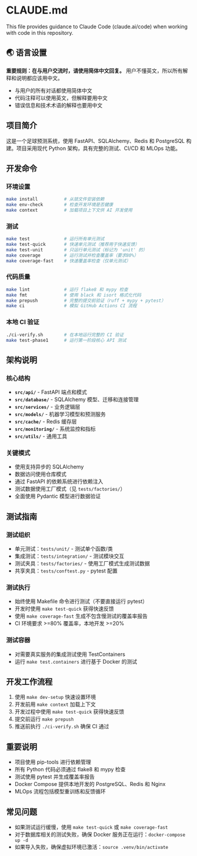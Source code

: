 # CLAUDE.md

This file provides guidance to Claude Code (claude.ai/code) when working with code in this repository.

## 🌏 语言设置

**重要规则：在与用户交流时，请使用简体中文回复。** 用户不懂英文，所以所有解释和说明都应该用中文。

- 与用户的所有对话都使用简体中文
- 代码注释可以使用英文，但解释要用中文
- 错误信息和技术术语的解释也要用中文

## 项目简介

这是一个足球预测系统，使用 FastAPI、SQLAlchemy、Redis 和 PostgreSQL 构建。项目采用现代 Python 架构，具有完整的测试、CI/CD 和 MLOps 功能。

## 开发命令

### 环境设置
```bash
make install          # 从锁文件安装依赖
make env-check        # 检查开发环境是否健康
make context          # 加载项目上下文供 AI 开发使用
```

### 测试
```bash
make test             # 运行所有单元测试
make test-quick       # 快速单元测试（推荐用于快速反馈）
make test-unit        # 只运行单元测试（标记为 'unit' 的）
make coverage         # 运行测试并检查覆盖率（要求80%）
make coverage-fast    # 快速覆盖率检查（仅单元测试）
```

### 代码质量
```bash
make lint             # 运行 flake8 和 mypy 检查
make fmt              # 使用 black 和 isort 格式化代码
make prepush          # 完整的提交前验证（ruff + mypy + pytest）
make ci               # 模拟 GitHub Actions CI 流程
```

### 本地 CI 验证
```bash
./ci-verify.sh        # 在本地运行完整的 CI 验证
make test-phase1      # 运行第一阶段核心 API 测试
```

## 架构说明

### 核心结构
- **`src/api/`** - FastAPI 端点和模式
- **`src/database/`** - SQLAlchemy 模型、迁移和连接管理
- **`src/services/`** - 业务逻辑层
- **`src/models/`** - 机器学习模型和预测服务
- **`src/cache/`** - Redis 缓存层
- **`src/monitoring/`** - 系统监控和指标
- **`src/utils/`** - 通用工具

### 关键模式
- 使用支持异步的 SQLAlchemy
- 数据访问使用仓库模式
- 通过 FastAPI 的依赖系统进行依赖注入
- 测试数据使用工厂模式（见 `tests/factories/`）
- 全面使用 Pydantic 模型进行数据验证

## 测试指南

### 测试组织
- 单元测试：`tests/unit/` - 测试单个函数/类
- 集成测试：`tests/integration/` - 测试模块交互
- 测试夹具：`tests/factories/` - 使用工厂模式生成测试数据
- 共享夹具：`tests/conftest.py` - pytest 配置

### 测试执行
- 始终使用 Makefile 命令进行测试（不要直接运行 pytest）
- 开发时使用 `make test-quick` 获得快速反馈
- 使用 `make coverage-fast` 生成不包含慢测试的覆盖率报告
- CI 环境要求 >=80% 覆盖率，本地开发 >=20%

### 测试容器
- 对需要真实服务的集成测试使用 TestContainers
- 运行 `make test.containers` 进行基于 Docker 的测试

## 开发工作流程

1. 使用 `make dev-setup` 快速设置环境
2. 开发前用 `make context` 加载上下文
3. 开发过程中使用 `make test-quick` 获得快速反馈
4. 提交前运行 `make prepush`
5. 推送前执行 `./ci-verify.sh` 确保 CI 通过

## 重要说明

- 项目使用 pip-tools 进行依赖管理
- 所有 Python 代码必须通过 flake8 和 mypy 检查
- 测试使用 pytest 并生成覆盖率报告
- Docker Compose 提供本地开发的 PostgreSQL、Redis 和 Nginx
- MLOps 流程包括模型重训练和反馈循环

## 常见问题

- 如果测试运行缓慢，使用 `make test-quick` 或 `make coverage-fast`
- 对于数据库相关的测试失败，确保 Docker 服务正在运行：`docker-compose up -d`
- 如果导入失败，确保虚拟环境已激活：`source .venv/bin/activate`